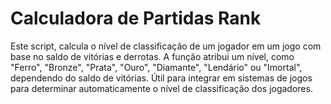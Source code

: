 # Calculadora de Partidas Rank 

 Este script, calcula o nível de classificação de um jogador em um jogo com base no saldo de vitórias e derrotas. A função atribui um nível, como "Ferro", "Bronze", "Prata", "Ouro", "Diamante", "Lendário" ou "Imortal", dependendo do saldo de vitórias. Útil para integrar em sistemas de jogos para determinar automaticamente o nível de classificação dos jogadores.  
 
 
 
